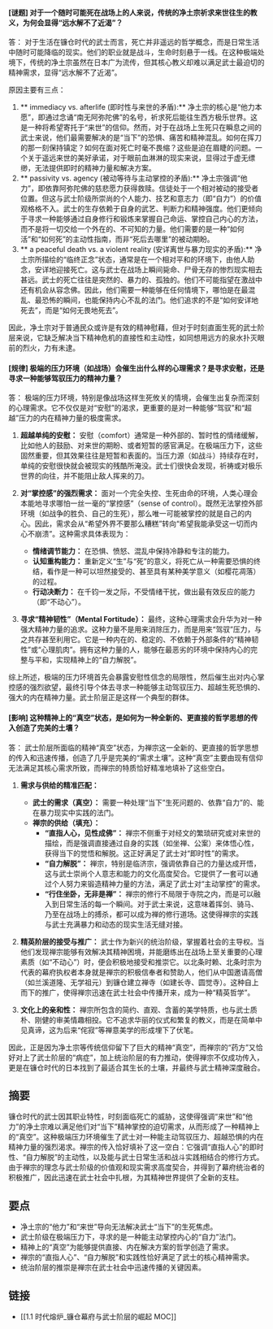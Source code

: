 #### [谜题] 对于一个随时可能死在战场上的人来说，传统的净土宗祈求来世往生的教义，为何会显得“远水解不了近渴”？
答：
对于生活在镰仓时代的武士而言，死亡并非遥远的哲学概念，而是日常生活中随时可能降临的现实。他们的职业就是战斗，生命时刻悬于一线。在这种极端处境下，传统的净土宗虽然在日本广为流传，但其核心教义却难以满足武士最迫切的精神需求，显得“远水解不了近渴”。

原因主要有三点：
1.  ** immediacy vs. afterlife (即时性与来世的矛盾):** 净土宗的核心是“他力本愿”，即通过念诵“南无阿弥陀佛”的名号，祈求死后能往生西方极乐世界。这是一种将希望寄托于“来世”的信仰。然而，对于在战场上生死只在瞬息之间的武士来说，他们最需要解决的是“当下”的恐惧、痛苦和精神混乱。如何在挥刀的那一刻保持镇定？如何在面对死亡时毫不畏缩？这些是迫在眉睫的问题。一个关于遥远来世的美好承诺，对于眼前血淋淋的现实来说，显得过于虚无缥缈，无法提供即时的精神力量和解决方案。
2.  ** passivity vs. agency (被动等待与主动掌控的矛盾):** 净土宗强调“他力”，即依靠阿弥陀佛的慈悲愿力获得救赎。信徒处于一个相对被动的接受者位置。但这与武士阶级所崇尚的个人能力、技艺和意志力（即“自力”）的价值观格格不入。武士的生存依赖于自身的武艺、判断力和精神强度。他们更倾向于寻求一种能够通过自身修行和锻炼来掌握自己命运、掌控自己内心的方法，而不是将一切交给一个外在的、不可知的力量。他们需要的是一种“如何活”和“如何死”的主动性指南，而非“死后去哪里”的被动期盼。
3.  ** a peaceful death vs. a violent reality (安详离世与暴力现实的矛盾):** 净土宗所描绘的“临终正念”状态，通常是在一个相对平和的环境下，由他人助念，安详地迎接死亡。这与武士在战场上瞬间毙命、尸骨无存的惨烈现实相去甚远。武士的死亡往往是突然的、暴力的、孤独的。他们不可能指望在激战中还有机会从容念佛。因此，他们需要一种能够在任何情境下，哪怕是在最混乱、最恐怖的瞬间，也能保持内心不乱的法门。他们追求的不是“如何安详地死去”，而是“如何无畏地死去”。

因此，净土宗对于普通民众或许是有效的精神慰藉，但对于时刻直面生死的武士阶层来说，它缺乏解决当下精神危机的直接性和主动性，如同想用远方的泉水扑灭眼前的烈火，力有未逮。

#### [规律] 极端的压力环境（如战场）会催生出什么样的心理需求？是寻求安慰，还是寻求一种能够驾驭压力的精神力量？
答：
极端的压力环境，特别是像战场这样生死攸关的情境，会催生出复杂而深刻的心理需求。它不仅仅是对“安慰”的渴求，更重要的是对一种能够“驾驭”和“超越”压力的内在精神力量的极度需求。

1.  **超越单纯的安慰：** 安慰（comfort）通常是一种外部的、暂时性的情绪缓解，比如他人的鼓励、对来世的期盼、或者短暂的感官满足。在极端压力下，这些固然重要，但其效果往往是短暂和表面的。当压力源（如战斗）持续存在时，单纯的安慰很快就会被现实的残酷所淹没。武士们很快会发现，祈祷或对极乐世界的向往，并不能阻止敌人挥来的刀。

2.  **对“掌控感”的强烈需求：** 面对一个完全失控、生死由命的环境，人类心理会本能地寻求哪怕一丝一毫的“掌控感”（sense of control）。既然无法掌控外部环境（如战争的胜负、自己的生死），那么唯一可能被掌控的就是自己的内心。因此，需求会从“希望外界不要那么糟糕”转向“希望我能承受这一切而内心不崩溃”。这种需求具体表现为：
    *   **情绪调节能力：** 在恐惧、愤怒、混乱中保持冷静和专注的能力。
    *   **认知重构能力：** 重新定义“生”与“死”的意义，将死亡从一种需要恐惧的终结，看作是一种可以坦然接受的、甚至具有某种美学意义（如樱花凋落）的过程。
    *   **行动决断力：** 在千钧一发之际，不受情绪干扰，做出最有效反应的能力（即“不动心”）。

3.  **寻求“精神韧性”（Mental Fortitude）：** 最终，这种心理需求会升华为对一种强大精神力量的追求。这种力量不是用来消除压力，而是用来“驾驭”压力，与之共存甚至利用它。它是一种内在的、稳定的、不依赖于外部条件的“精神韧性”或“心理肌肉”。拥有这种力量的人，能够在最恶劣的环境中保持内心的完整与平和，实现精神上的“自力解脱”。

综上所述，极端的压力环境首先会暴露安慰性信念的局限性，然后催生出对内心掌控感的强烈欲望，最终引导个体去寻求一种能够主动驾驭压力、超越生死恐惧的、强大的内在精神力量。武士阶层正是这样一个典型的群体。

#### [影响] 这种精神上的“真空”状态，是如何为一种全新的、更直接的哲学思想的传入创造了完美的土壤？
答：
武士阶层所面临的精神“真空”状态，为禅宗这一全新的、更直接的哲学思想的传入和迅速传播，创造了几乎是完美的“需求土壤”。这种“真空”主要由现有信仰无法满足其核心需求所致，而禅宗的特质恰好精准地填补了这些空白。

1.  **需求与供给的精准匹配：**
    *   **武士的需求（真空）：** 需要一种处理“当下”生死问题的、依靠“自力”的、能在暴力现实中实践的法门。
    *   **禅宗的供给（填充）：**
        *   **“直指人心，见性成佛”：** 禅宗不侧重于对经文的繁琐研究或对来世的描绘，而是强调直接通过自身的实践（如坐禅、公案）来体悟心性，获得当下的觉悟和解脱。这正好满足了武士对“即时性”的需求。
        *   **“自力解脱”：** 禅宗，特别是临济宗，强调依靠自己的力量达成开悟，这与武士崇尚个人意志和能力的文化高度契合。它提供了一套可以通过个人努力来锻造精神力量的方法，满足了武士对“主动掌控”的需求。
        *   **“行住坐卧，无非是禅”：** 禅宗的修行不局限于寺院之内，而是可以融入到日常生活的每一个瞬间。对于武士来说，这意味着挥剑、骑马、乃至在战场上的搏杀，都可以成为禅的修行道场。这使得禅宗的实践与武士充满暴力和动态的现实生活无缝对接。

2.  **精英阶层的接受与推广：**
    武士作为新兴的统治阶级，掌握着社会的主导权。当他们发现禅宗能够有效解决其精神困境，并能磨练出在战场上至关重要的心理素质（如“不动心”）时，便会积极地接受和推崇它。以北条时赖、北条时宗为代表的幕府执权者本身就是禅宗的积极信奉者和赞助人，他们从中国邀请高僧（如兰溪道隆、无学祖元）到镰仓建立禅寺（如建长寺、圆觉寺）。这种自上而下的推广，使得禅宗迅速在武士社会中传播开来，成为一种“精英哲学”。

3.  **文化上的亲和性：**
    禅宗所包含的简约、直观、含蓄的美学特质，也与武士质朴、刚健的审美情趣相投。它不追求华丽的仪式和繁复的教义，而是在简单中见真谛，这为后来“侘寂”等禅意美学的形成埋下了伏笔。

因此，正是因为净土宗等传统信仰留下了巨大的精神“真空”，而禅宗的“药方”又恰好对上了武士阶层的“病症”，加上统治阶层的有力推动，使得禅宗不仅成功传入，更是在镰仓时代的日本找到了最适合其生长的土壤，并最终与武士精神深度融合。

## 摘要
镰仓时代的武士因其职业特性，时刻面临死亡的威胁，这使得强调“来世”和“他力”的净土宗难以满足他们对“当下”精神掌控的迫切需求，从而形成了一种精神上的“真空”。这种极端压力环境催生了武士对一种能主动驾驭压力、超越恐惧的内在精神力量的强烈渴求。禅宗的传入恰好填补了这一空白：它强调“直指人心”的即时性、“自力解脱”的主动性，以及能与武士日常生活和战斗实践相结合的修行方式。由于禅宗的理念与武士阶级的价值观和现实需求高度契合，并得到了幕府统治者的积极推广，因此迅速在武士社会中扎根，为其精神世界提供了全新的支柱。

## 要点
- 净土宗的“他力”和“来世”导向无法解决武士“当下”的生死焦虑。
- 武士阶级在极端压力下，寻求的是一种能主动掌控内心的“自力”法门。
- 精神上的“真空”为能够提供直接、内在解决方案的哲学创造了需求。
- 禅宗的“直指人心”、“自力解脱”和实践性恰好满足了武士的核心精神需求。
- 统治阶层的推崇是禅宗在武士社会中迅速传播的关键因素。

## 链接
- [[1.1 时代熔炉_镰仓幕府与武士阶层的崛起 MOC]]

